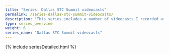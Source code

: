 ```yaml
---
title: "Series: Dallas STC Summit videocasts"
permalink: /series-dallas-stc-summit-videocasts/
description: "This series includes a number of videocasts I recorded at the Dallas STC Summit several years ago."
type: series_overview
weight: 6
series_name: "Dallas STC Summit videocasts"
---
```



{% include seriesDetailed.html %}
